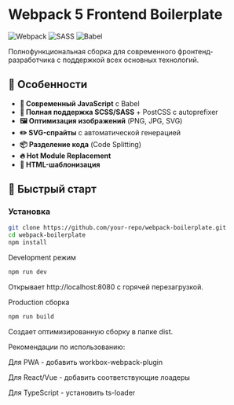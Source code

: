 # Webpack 5 Frontend Boilerplate

![Webpack](https://img.shields.io/badge/webpack-%238DD6F9.svg?style=for-the-badge&logo=webpack&logoColor=black)
![SASS](https://img.shields.io/badge/SASS-hotpink.svg?style=for-the-badge&logo=SASS&logoColor=white)
![Babel](https://img.shields.io/badge/Babel-F9DC3e?style=for-the-badge&logo=babel&logoColor=black)

Полнофункциональная сборка для современного фронтенд-разработчика с поддержкой всех основных технологий.

## 🌟 Особенности

- **🚀 Современный JavaScript** с Babel
- **🎨 Полная поддержка SCSS/SASS** + PostCSS с autoprefixer
- **🖼️ Оптимизация изображений** (PNG, JPG, SVG)
- **✏️ SVG-спрайты** с автоматической генерацией
- **📦 Разделение кода** (Code Splitting)
- **🔥 Hot Module Replacement**
- **📄 HTML-шаблонизация**

## 🚀 Быстрый старт

### Установка

```bash
git clone https://github.com/your-repo/webpack-boilerplate.git
cd webpack-boilerplate
npm install
```

Development режим

```bash
npm run dev
```

Открывает http://localhost:8080 с горячей перезагрузкой.

Production сборка

```bash
npm run build
```

Создает оптимизированную сборку в папке dist.

Рекомендации по использованию:

Для PWA - добавить workbox-webpack-plugin

Для React/Vue - добавить соответствующие лоадеры

Для TypeScript - установить ts-loader
